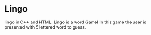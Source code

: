 # Lingo
lingo in C++ and HTML.
Lingo is a word Game!
In this game the user is presented with 5 lettered word to guess.
